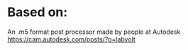 # Based on:
An .m5 format post processor made by people at Autodesk
https://cam.autodesk.com/posts/?p=labvolt
